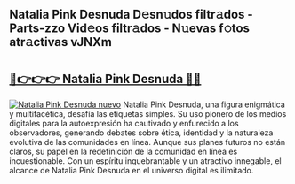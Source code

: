 ## Natalia Pink Desnuda D𝚎sn𝚞dos filtr𝚊dos - Parts-zzo Vid𝚎os filtr𝚊dos - N𝚞evas f𝚘tos atr𝚊ctivas vJNXm

# <h2><a href="http://mb5dym.tromn.icu/?c=Natalia+Pink+Desnuda">🔗👉👉👉 Natalia Pink Desnuda 🔗🔗</a></h2>

[![Natalia Pink Desnuda nuevo](https://i.imgur.com/pEAQMta.gif)](http://mb5dym.tromn.icu/?c=Natalia+Pink+Desnuda)
Natalia Pink Desnuda, una figura enigmática y multifacética, desafía las etiquetas simples. Su uso pionero de los medios digitales para la autoexpresión ha cautivado y enfurecido a los observadores, generando debates sobre ética, identidad y la naturaleza evolutiva de las comunidades en línea. Aunque sus planes futuros no están claros, su papel en la redefinición de la comunidad en línea es incuestionable. Con un espíritu inquebrantable y un atractivo innegable, el alcance de Natalia Pink Desnuda en el universo digital es ilimitado.
